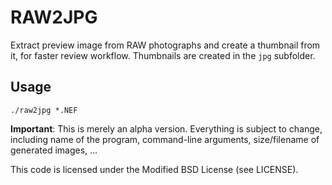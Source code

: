 RAW2JPG
=============

Extract preview image from RAW photographs and create a thumbnail from it, for
faster review workflow. Thumbnails are created in the `jpg` subfolder.

Usage
-----

    ./raw2jpg *.NEF


**Important**: This is merely an alpha version. Everything is subject to
change, including name of the program, command-line arguments, size/filename of
generated images, ...

This code is licensed under the Modified BSD License (see LICENSE).
